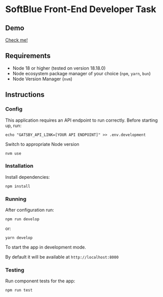 # SoftBlue Front-End Developer Task

## Demo

[Check me!](https://main--stunning-medovik-01e3a6.netlify.app/)

## Requirements

- Node 18 or higher (tested on version 18.18.0)
- Node ecosystem package manager of your choice (`npm`, `yarn`, `bun`)
- Node Version Manager (`nvm`)

## Instructions

### Config

This application requires an API endpoint to run correctly. Before starting up, run:

```shell
echo "GATSBY_API_LINK=[YOUR API ENDPOINT]" >> .env.development
```

Switch to appropriate Node version

```shell
nvm use
```

### Installation

Install dependencies:

```shell
npm install
```

### Running

After configuration run:

```shell
npm run develop
```

or:

```shell
yarn develop
```

To start the app in development mode.

By default it will be available at `http://localhost:8000`

### Testing

Run component tests for the app:

```shell
npm run test
```
